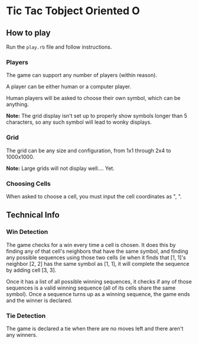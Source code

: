 # Tic Tac Tobject Oriented O

## How to play

Run the `play.rb` file and follow instructions.

### Players

The game can support any number of players (within reason).

A player can be either human or a computer player.

Human players will be asked to choose their own symbol, which can be anything.

**Note:** The grid display isn't set up to properly show symbols longer
than 5 characters, so any such symbol will lead to wonky displays.

### Grid

The grid can be any size and configuration, from 1x1 through 2x4 to 1000x1000.

**Note:** Large grids will not display well.... Yet.

### Choosing Cells

When asked to choose a cell, you must input the cell coordinates as "<row>,
<column>".

## Technical Info

### Win Detection

The game checks for a win every time a cell is chosen. It does this by finding
any of that cell's neighbors that have the same symbol, and finding any possible
sequences using those two cells (ie when it finds that [1, 1]'s neighbor [2, 2]
has the same symbol as [1, 1], it will complete the sequence by adding cell [3,
3].

Once it has a list of all possible winning sequences, it checks if any of those
sequences is a valid winning sequence (all of its cells share the same symbol).
Once a sequence turns up as a winning sequence, the game ends and the winner is
declared.

### Tie Detection

The game is declared a tie when there are no moves left and there aren't any
winners.

